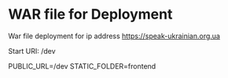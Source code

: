 # WAR file for Deployment
War file deployment for ip address https://speak-ukrainian.org.ua

Start URI: /dev

PUBLIC_URL=/dev
STATIC_FOLDER=frontend
